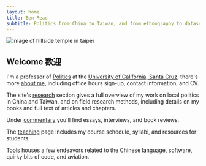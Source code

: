 ```yaml
---
layout: home
title: Ben Read
subtitle: Politics from China to Taiwan, and from ethnography to datasets
---
```


![image of hillside temple in taipei](../images/front_image.jpg)

## Welcome 歡迎

I'm a professor of [Politics](https://politics.ucsc.edu/) at the [University of California, Santa Cruz](about/ucsc-on-one-page.html); there's more [about me](about/about.html), including office hours sign-up, contact information, and CV.

The site's [research](research/research.html) section gives a full overview of my work on local politics in China and Taiwan, and on field research methods, including details on my books and full text of articles and chapters.

Under [commentary](commentary/commentary.html) you'll find essays, interviews, and book reviews.

The [teaching](teaching/teaching.html) page includes my course schedule, syllabi, and resources for students.

[Tools](tools/tools.html) houses a few endeavors related to the Chinese language, software, quirky bits of code, and aviation.

